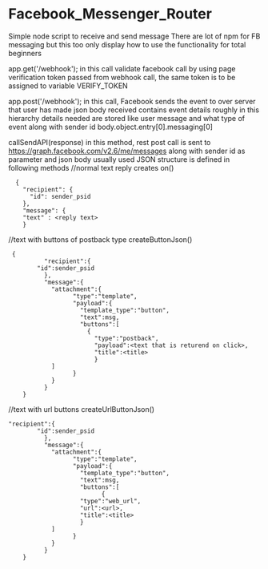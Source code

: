 # Facebook_Messenger_Router
Simple node script to receive and send message
There are lot of npm for FB messaging but this too only display how to use the functionality for total beginners

app.get('/webhook');
in this call validate facebook call by using page verification token passed from webhook call, the same token is to be assigned to variable VERIFY_TOKEN

app.post('/webhook');
in this call, Facebook sends the event to over server that user has made
json body received contains event details 
roughly  in this hierarchy details needed are stored like user message and what type of event along with sender id 
body.object.entry[0].messaging[0]

callSendAPI(response)
in this method, rest post call is sent to https://graph.facebook.com/v2.6/me/messages along with sender id as parameter and json body 
usually used JSON structure is defined in following methods
//normal text reply
creates on()
      
      {
        "recipient": {
          "id": sender_psid
        },
        "message": {
        "text" : <reply text>
        }
//text with buttons of postback type
createButtonJson()
       
     {
              "recipient":{
            "id":sender_psid
              },
              "message":{
                "attachment":{
                      "type":"template",
                      "payload":{
                        "template_type":"button",
                        "text":msg,
                        "buttons":[
                          {
                            "type":"postback",
                            "payload":<text that is returend on click>,
                            "title":<title>
                            }
                ]
                      }
                }
              }
        }
//text with url buttons 
createUrlButtonJson()

    "recipient":{
            "id":sender_psid
              },
              "message":{
                "attachment":{
                      "type":"template",
                      "payload":{
                        "template_type":"button",
                        "text":msg,
                        "buttons":[
                              {
                        "type":"web_url",
                        "url":<url>,
                        "title":<title>
                        }
                ]
                      }
                }
              }
        }

